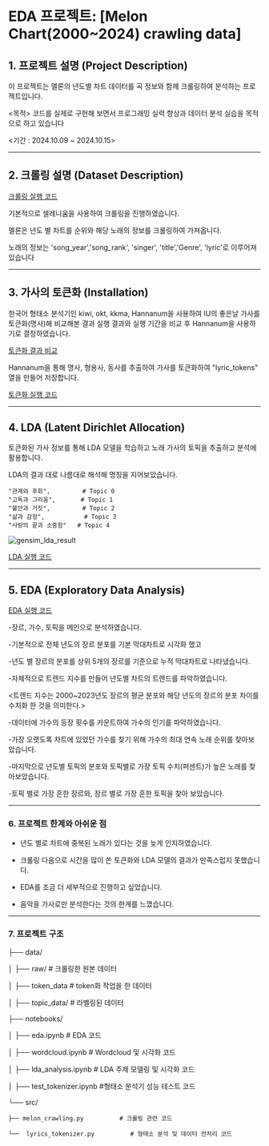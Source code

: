 # EDA 프로젝트: [Melon Chart(2000~2024) crawling data]

## 1. 프로젝트 설명 (Project Description)
이 프로젝트는 멜론의 년도별 차트 데이터를 곡 정보와 함께 크롤링하여 분석하는 프로젝트입니다. 


<목적> 코드를 실제로 구현해 보면서 프로그래밍 실력 향상과 데이터 분석 실습을 목적으로 하고 있습니다

<기간 : 2024.10.09 ~ 2024.10.15>

---

## 2. 크롤링 설명 (Dataset Description)

[크롤링 실행 코드](https://github.com/hojuna/melon_chart_insights/blob/master/src/melon_crawling.py)

기본적으로 셀레니움을 사용하여 크롤링을 진행하였습니다. 

멜론은 년도 별 차트를 순위와 해당 노래의 정보를 크롤링하여 가져옵니다. 


노래의 정보는 'song_year','song_rank', 'singer', 'title','Genre', 'lyric'로 이루어져있습니다

---

## 3. 가사의 토큰화 (Installation)



한국어 형태소 분석기인 kiwi, okt, kkma, Hannanum을 사용하여 IU의 좋은날 가사를 토큰화(명사)해 비교해본 결과 실행 결과와 실행 기간을 비교 후 Hannanum을 사용하기로 결정하였습니다.

[토큰화 결과 비교](https://github.com/hojuna/melon_chart_insights/blob/master/notebooks/test_tokenizer.ipynb)



Hannanum을 통해 명사, 형용사, 동사를 추출하여 가사를 토큰화하여 "lyric_tokens" 열을 만들어 저장합니다.

[토큰화 실행 코드](https://github.com/hojuna/melon_chart_insights/blob/master/src/lyrics_tokenizer.py)

---

## 4. LDA (Latent Dirichlet Allocation)
토큰화된 가사 정보를 통해 LDA 모델을 학습하고 노래 가사의 토픽을 추출하고 분석에 활용합니다.

LDA의 결과 대로 나름대로 해석해 명칭을 지어보았습니다.


    "관계와 후회",         # Topic 0
    "고독과 그리움",       # Topic 1
    "불안과 거짓",         # Topic 2
    "삶과 감정",           # Topic 3
    "사랑의 끝과 소중함"   # Topic 4


![gensim_lda_result](https://github.com/user-attachments/assets/8ccb9ca7-c3db-4eb7-84ea-01adf5043f32)



[LDA 실행 코드](https://github.com/hojuna/melon_chart_insights/blob/master/notebooks/lda_analysis.ipynb)


---

## 5. EDA (Exploratory Data Analysis)

[EDA 실행 코드](https://github.com/hojuna/melon_chart_insights/blob/master/notebooks/EDA.ipynb)

-장르, 가수, 토픽을 메인으로 분석하였습니다.

-기본적으로 전체 년도의 장르 분포를 기본 막대차트로 시각화 했고


-년도 별 장르의 분포를 상위 5개의 장르를 기준으로 누적 막대차트로 나타냈습니다.


-자체적으로 트렌드 지수를 만들어 년도별 차트의 트렌드를 파악하였습니다.

<트렌드 지수는 2000~2023년도 장르의 평균 분포와 해당 년도의 장르의 분포 차이를 수치화 한 것을 의미한다.>


-데이터에 가수의 등장 횟수를 카운트하여 가수의 인기를 파악하였습니다.


-가장 오랫도록 차트에 있었던 가수를 찾기 위해 가수의 최대 연속 노래 순위를 찾아보았습니다.


-마지막으로 년도별 토픽의 분포와 토픽별로 가장 토픽 수치(퍼센트)가 높은 노래를 찾아보았습니다.

-토픽 별로 가장 흔한 장르와, 장르 별로 가장 흔한 토픽을 찾아 보았습니다.

---

### 6. 프로젝트 한계와 아쉬운 점

- 년도 별로 차트에 중복된 노래가 있다는 것을 늦게 인지하였습니다.

- 크롤링 다음으로 시간을 많이 쓴 토큰화와 LDA 모델의 결과가 만족스럽지 못했습니다.

- EDA를 조금 더 세부적으로 진행하고 싶었습니다.

- 음악을 가사로만 분석한다는 것의 한계를 느꼈습니다.

---

### 7. 프로젝트 구조

├── data/                   

│   ├── raw/                 # 크롤링한 원본 데이터

│   ├── token_data           # token화 작업을 한 데이터

│   ├── topic_data/             # 라벨링된 데이터

├── notebooks/               

│   ├── eda.ipynb            # EDA 코드

│   ├── wordcloud.ipynb      # Wordcloud 및 시각화 코드

│   ├── lda_analysis.ipynb   # LDA 주제 모델링 및 시각화 코드

│   ├── test_tokenizer.ipynb #형태소 분석기 성능 테스트 코드

└──  src/                     

    ├── melon_crawling.py          # 크롤링 관련 코드
    
    └──  lyrics_tokenizer.py          # 형태소 분석 및 데이터 전처리 코드

